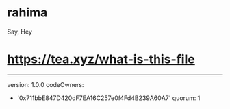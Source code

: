 # rahima
Say, Hey
# https://tea.xyz/what-is-this-file
---
version: 1.0.0
codeOwners:
  - '0x711bbE847D420dF7EA16C257e0f4Fd4B239A60A7'
quorum: 1
